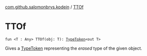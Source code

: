 [com.github.salomonbrys.kodein](index.md) / [TTOf](.)

# TTOf

`fun <T : Any> TTOf(obj: T): `[`TypeToken`](-type-token/index.md)`<out T>`

Gives a [TypeToken](-type-token/index.md) representing the *erased* type of the given object.

